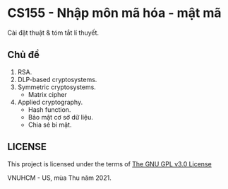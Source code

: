 # CS155 - Nhập môn mã hóa - mật mã

Cài đặt thuật & tóm tắt lí thuyết.

## Chủ đề
1. RSA.
2. DLP-based cryptosystems.
3. Symmetric cryptosystems.
    - Matrix cipher
4. Applied cryptography.
    - Hash function.
    - Bảo mật cơ sở dữ liệu.
    - Chia sẻ bí mật.

## LICENSE
This project is licensed under the terms of [The GNU GPL v3.0 License](LICENSE)

VNUHCM - US, mùa Thu năm 2021.
